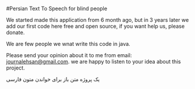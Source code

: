 #Persian Text To Speech for blind people


We started made this application from 6 month ago, but in 3 years later we add our first code here free and open source, if you want help us, please donate.

We are few people we wnat write this code in java.

Please send your opinion about it to me from email: journalehsan@gmail.com. we are happy to listen to your idea about this project.

یک پروژه متن باز برای خواندن متون فارسی
